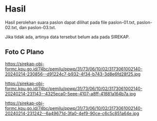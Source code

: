 # Hasil

Hasil perolehan suara paslon dapat dilihat pada file paslon-01.txt, paslon-02.txt, dan paslon-03.txt.

Jika tidak ada, artinya data tersebut belum ada pada SIREKAP.

## Foto C Plano

https://sirekap-obj-formc.kpu.go.id/74bc/pemilu/ppwp/31/73/06/10/02/3173061002140-20240214-230856--d91224c7-b932-4f34-b743-3d8e6fd28f25.jpg

https://sirekap-obj-formc.kpu.go.id/74bc/pemilu/ppwp/31/73/06/10/02/3173061002140-20240214-231143--4325eca0-5eee-4107-a8ff-41881a164b7a.jpg

https://sirekap-obj-formc.kpu.go.id/74bc/pemilu/ppwp/31/73/06/10/02/3173061002140-20240214-231242--6a49671d-3fa0-4ef9-90ce-c6c5c851a64e.jpg
